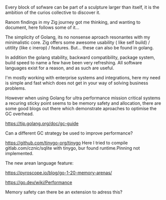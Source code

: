Every block of sofware can be part of a sculpture larger than itself, it is the ambition of the curios collective to discover it.

Ranom findings in my Zig journey got me thinking, and wanting to document, here follows some of it...

The simplicity of Golang, its no nonsense aproach resonantes with my minimalistic core. Zig offers some awesome usability ( like self build) / utitlity (like c inerop) / features. But... these can also be found in golang.

In addition the golang stability, backward compatibility, package system, build speed to name a few have been very refreshing. All software languages exist for a reason, and as such are useful. 

I'm mostly working with enterprise systems and integrations, here my need is simple and fast which does not get in your way of solving business problems.

However when using Golang for ultra performance mission critical systems a recuring sticky point seems to be memory safety and allocation, there are some good blogs out there which demonstrate aproaches to optimise the GC overhead.

https://tip.golang.org/doc/gc-guide

Can a different GC strategy be used to improve performance?

https://github.com/tinygo-org/tinygo
Here I tried to compile gitlab.com/cznic/sqlite with tinygo, bur found runtime.Pinning not implemented.

The new arean language feature:

https://pyroscope.io/blog/go-1-20-memory-arenas/

https://go.dev/wiki/Performance

Memory safety can there be an extension to adress this?
